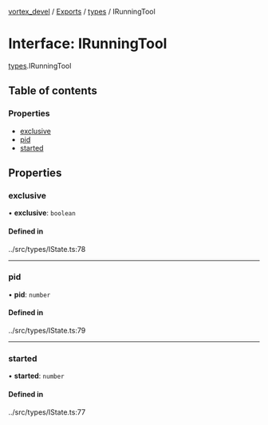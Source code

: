 [vortex_devel](../README.md) / [Exports](../modules.md) / [types](../modules/types.md) / IRunningTool

# Interface: IRunningTool

[types](../modules/types.md).IRunningTool

## Table of contents

### Properties

- [exclusive](types.IRunningTool.md#exclusive)
- [pid](types.IRunningTool.md#pid)
- [started](types.IRunningTool.md#started)

## Properties

### exclusive

• **exclusive**: `boolean`

#### Defined in

../src/types/IState.ts:78

___

### pid

• **pid**: `number`

#### Defined in

../src/types/IState.ts:79

___

### started

• **started**: `number`

#### Defined in

../src/types/IState.ts:77
